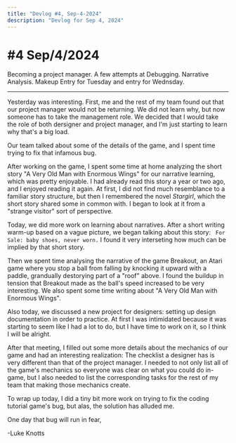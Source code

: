 ```yaml
---
title: "Devlog #4, Sep-4-2024"
description: "Devlog for Sep 4, 2024"
---
```


# #4 Sep/4/2024

Becoming a project manager. A few attempts at Debugging. Narrative Analysis. Makeup Entry for Tuesday and entry for Wednsday.

---

Yesterday was interesting. First, me and the rest of my team found out that our project manager would not be returning. We did not learn why, but now someone has to take the management role. We decided that I would take the role of both dersigner and project manager, and I'm just starting to learn why that's a big load.

Our team talked about some of the details of the game, and I spent time trying to fix that infamous <span class="bug">bug</span>.

After working on the game, I spent some time at home analyzing the short story "A Very Old Man with Enormous Wings" for our narrative learning, which was pretty enjoyable. I had already read this story a year or two ago, and I enjoyed reading it again. At first, I did not find much resemblance to a familiar story structure, but then I remembered the novel <i>Stargirl</i>, which the short story shared some in common with. I began to look at it from a "strange visitor" sort of perspective.

Today, we did more work on learning about narratives. After a short writing warm-up based on a vague picture, we began talking about this story: <code> For Sale: baby shoes, never worn.</code> I found it very interseting how much can be implied by that short story.

Then we spent time analysing the narrative of the game Breakout, an Atari game where you stop a ball from falling by knocking it upward with a paddle, grandually destorying part of a "roof" above. I found the buildup in tension that Breakout made as the ball's speed increased to be very interesting. We also spent some time writing about "A Very Old Man with Enormous Wings".

Also today, we discussed a new project for designers: setting up design documentation in order to practice. At first I was intimidated because it was starting to seem like I had a lot to do, but I have time to work on it, so I think I will be alright.

After that meeting, I filled out some more details about the mechanics of our game and had an interesting realization: The checklist a designer has is very different than that of the project manager. I needed to not only list all of the game's mechanics so everyone was clear on what you could do in-game, but I also needed to list the corresponding tasks for the rest of my team that making those mechanics create.

To wrap up today, I did a tiny bit more work on trying to fix the coding tutorial game's bug, but alas, the solution has alluded me.

<p class="signature">One day that <span class="bug">bug</span> will run in fear,</p>
<p class="signature">-Luke Knotts</p>
